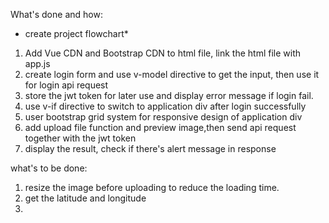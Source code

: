 What's done and how:

* create project flowchart*

1. Add Vue CDN and Bootstrap CDN to html file, link the html file with app.js
2. create login form and use v-model directive to get the input, then use it for login api request
3. store the jwt token for later use and display error message if login fail.
4. use v-if directive to switch to application div after login successfully
5. user bootstrap grid system for responsive design of application div
6. add upload file function and preview image,then send api request together with the jwt token
7. display the result, check if there's alert message in response

what's to be done:
1. resize the image before uploading to reduce the loading time.
2. get the latitude and longitude
3. 